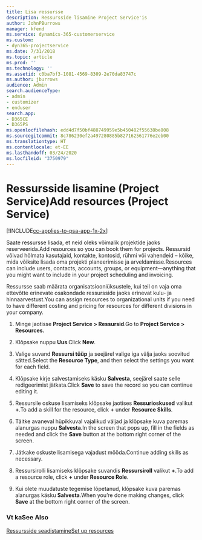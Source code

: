 ```yaml
---
title: Lisa ressursse
description: Ressursside lisamine Project Service'is
author: JohnPBurrows
manager: kfend
ms.service: dynamics-365-customerservice
ms.custom:
- dyn365-projectservice
ms.date: 7/31/2018
ms.topic: article
ms.prod: ''
ms.technology: ''
ms.assetid: c0ba7bf3-1081-4569-8309-2e70da83747c
ms.author: jburrows
audience: Admin
search.audienceType:
- admin
- customizer
- enduser
search.app:
- D365CE
- D365PS
ms.openlocfilehash: edd4d7f50bf488749959e5b450482f55638be808
ms.sourcegitcommit: 8c786230ef2a497280885b827162561776e2eb00
ms.translationtype: HT
ms.contentlocale: et-EE
ms.lasthandoff: 03/24/2020
ms.locfileid: "3750979"
---
```

# <a name="add-resources-project-service"></a><span data-ttu-id="95c62-103">Ressursside lisamine (Project Service)</span><span class="sxs-lookup"><span data-stu-id="95c62-103">Add resources (Project Service)</span></span>

[!INCLUDE[cc-applies-to-psa-app-1x-2x](../includes/cc-applies-to-psa-app-1x-2x.md)]

<span data-ttu-id="95c62-104">Saate ressursse lisada, et neid oleks võimalik projektide jaoks reserveerida.</span><span class="sxs-lookup"><span data-stu-id="95c62-104">Add resources so you can book them for projects.</span></span> <span data-ttu-id="95c62-105">Ressursid võivad hõlmata kasutajaid, kontakte, kontosid, rühmi või vahendeid – kõike, mida võiksite lisada oma projekti planeerimisse ja arveldamisse.</span><span class="sxs-lookup"><span data-stu-id="95c62-105">Resources can include users, contacts, accounts, groups, or equipment—anything that you might want to include in your project scheduling and invoicing.</span></span>  
  
<span data-ttu-id="95c62-106">Ressursse saab määrata organisatsiooniüksustele, kui teil on vaja oma ettevõtte erinevate osakondade ressursside jaoks erinevat kulu- ja hinnaarvestust.</span><span class="sxs-lookup"><span data-stu-id="95c62-106">You can assign resources to organizational units if you need to have different costing and pricing for resources for different divisions in your company.</span></span>  
  
1.  <span data-ttu-id="95c62-107">Minge jaotisse **Project Service > Ressursid**.</span><span class="sxs-lookup"><span data-stu-id="95c62-107">Go to **Project Service > Resources.**</span></span>  
  
2.  <span data-ttu-id="95c62-108">Klõpsake nuppu **Uus**.</span><span class="sxs-lookup"><span data-stu-id="95c62-108">Click **New**.</span></span>  
  
3.  <span data-ttu-id="95c62-109">Valige suvand **Ressursi tüüp** ja seejärel valige iga välja jaoks soovitud sätted.</span><span class="sxs-lookup"><span data-stu-id="95c62-109">Select the **Resource Type**, and then select the settings you want for each field.</span></span>  
  
4.  <span data-ttu-id="95c62-110">Klõpsake kirje salvestamiseks käsku **Salvesta**, seejärel saate selle redigeerimist jätkata.</span><span class="sxs-lookup"><span data-stu-id="95c62-110">Click **Save** to save the record so you can continue editing it.</span></span>  
  
5.  <span data-ttu-id="95c62-111">Ressursile oskuse lisamiseks klõpsake jaotises **Ressurioskused** valikut **+**.</span><span class="sxs-lookup"><span data-stu-id="95c62-111">To add a skill for the resource, click **+** under **Resource Skills**.</span></span>  
  
6.  <span data-ttu-id="95c62-112">Täitke avaneval hüpikkuval vajalikud väljad ja klõpsake kuva paremas alanurgas nuppu **Salvesta**.</span><span class="sxs-lookup"><span data-stu-id="95c62-112">In the screen that pops up, fill in the fields as needed and click the **Save** button at the bottom right corner of the screen.</span></span>  
  
7.  <span data-ttu-id="95c62-113">Jätkake oskuste lisamisega vajadust mööda.</span><span class="sxs-lookup"><span data-stu-id="95c62-113">Continue adding skills as necessary.</span></span>  
  
8.  <span data-ttu-id="95c62-114">Ressursirolli lisamiseks klõpsake suvandis **Ressursiroll** valikut **+**.</span><span class="sxs-lookup"><span data-stu-id="95c62-114">To add a resource role, click **+** under **Resource Role**.</span></span>  
  
9. <span data-ttu-id="95c62-115">Kui olete muudatuste tegemise lõpetanud, klõpsake kuva paremas alanurgas käsku **Salvesta**.</span><span class="sxs-lookup"><span data-stu-id="95c62-115">When you’re done making changes, click **Save** at the bottom right corner of the screen.</span></span>  
  
### <a name="see-also"></a><span data-ttu-id="95c62-116">Vt ka</span><span class="sxs-lookup"><span data-stu-id="95c62-116">See Also</span></span>  
 [<span data-ttu-id="95c62-117">Ressursside seadistamine</span><span class="sxs-lookup"><span data-stu-id="95c62-117">Set up resources</span></span>](../project-service/set-up-resources.md)
